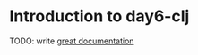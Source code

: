 # Introduction to day6-clj

TODO: write [great documentation](http://jacobian.org/writing/what-to-write/)
